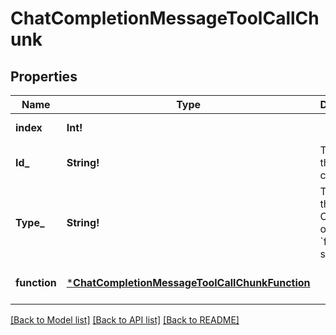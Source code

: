 # ChatCompletionMessageToolCallChunk

## Properties
Name | Type | Description | Notes
------------ | ------------- | ------------- | -------------
**index** | **Int!** |  | [default to null]
**Id_** | **String!** | The ID of the tool call. | [optional] [default to null]
**Type_** | **String!** | The type of the tool. Currently, only &#x60;function&#x60; is supported. | [optional] [default to null]
**function** | [***ChatCompletionMessageToolCallChunkFunction**](ChatCompletionMessageToolCallChunk_function.md) |  | [optional] [default to null]

[[Back to Model list]](../README.md#documentation-for-models) [[Back to API list]](../README.md#documentation-for-api-endpoints) [[Back to README]](../README.md)



